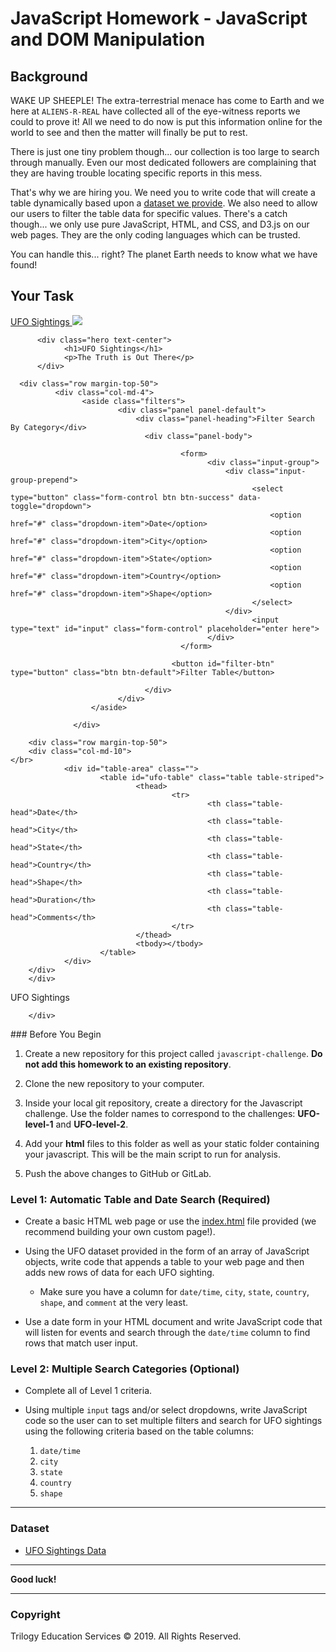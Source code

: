 # JavaScript Homework - JavaScript and DOM Manipulation

## Background

WAKE UP SHEEPLE! The extra-terrestrial menace has come to Earth and we here at `ALIENS-R-REAL` have collected all of the eye-witness reports we could to prove it! All we need to do now is put this information online for the world to see and then the matter will finally be put to rest.

There is just one tiny problem though... our collection is too large to search through manually. Even our most dedicated followers are complaining that they are having trouble locating specific reports in this mess.

That's why we are hiring you. We need you to write code that will create a table dynamically based upon a [dataset we provide](StarterCode/static/js/data.js). We also need to allow our users to filter the table data for specific values. There's a catch though... we only use pure JavaScript, HTML, and CSS, and D3.js on our web pages. They are the only coding languages which can be trusted.

You can handle this... right? The planet Earth needs to know what we have found!

## Your Task
<!DOCTYPE html>
<html>

<head>
  <meta charset="utf-8">
  <title>UFO Finder</title>
  <meta name="viewport" content="width=device-width, initial-scale=1">
  <link rel="stylesheet" href="https://maxcdn.bootstrapcdn.com/bootswatch/3.3.7/superhero/bootstrap.min.css">
  <link href="https://fonts.googleapis.com/css?family=Ubuntu" rel="stylesheet">
  <link rel="stylesheet" href="static/css/style.css">
  <script src="https://cdnjs.cloudflare.com/ajax/libs/popper.js/1.14.7/umd/popper.min.js"></script>
  <script src="https://maxcdn.bootstrapcdn.com/bootstrap/4.3.1/js/bootstrap.min.js"></script>
</head>

<body>



<div class="wrapper">
          <nav class="navbar navbar-default">
                <div class="container-fluid">
                      <div class="navbar-header">
                          <a class="navbar-brand" href="index.html">UFO Sightings
                              <img class="nav-ufo" src="static/images/ufo.svg">
                          </a>
                      </div>
                </div>
          </nav>

          <div class="hero text-center">
                <h1>UFO Sightings</h1>
                <p>The Truth is Out There</p>
          </div>

  <div class="container">

      <div class="row margin-top-50">
              <div class="col-md-4">
                    <aside class="filters">
                            <div class="panel panel-default">
                                <div class="panel-heading">Filter Search By Category</div>
                                  <div class="panel-body">

                                          <form>
                                                <div class="input-group">
                                                    <div class="input-group-prepend">
                                                          <select type="button" class="form-control btn btn-success" data-toggle="dropdown">
                                                              <option href="#" class="dropdown-item">Date</option>
                                                              <option href="#" class="dropdown-item">City</option>
                                                              <option href="#" class="dropdown-item">State</option>
                                                              <option href="#" class="dropdown-item">Country</option>
                                                              <option href="#" class="dropdown-item">Shape</option>
                                                          </select>
                                                    </div>
                                                          <input type="text" id="input" class="form-control" placeholder="enter here">
                                                </div>
                                          </form>

                                        <button id="filter-btn" type="button" class="btn btn-default">Filter Table</button>

                                  </div>
                            </div>
                      </aside>

                  </div>

        <div class="row margin-top-50">
        <div class="col-md-10">
    </br>
                <div id="table-area" class="">
                        <table id="ufo-table" class="table table-striped">
                                <thead>
                                        <tr>
                                                <th class="table-head">Date</th>
                                                <th class="table-head">City</th>
                                                <th class="table-head">State</th>
                                                <th class="table-head">Country</th>
                                                <th class="table-head">Shape</th>
                                                <th class="table-head">Duration</th>
                                                <th class="table-head">Comments</th>
                                        </tr>
                                </thead>
                                <tbody></tbody>
                        </table>
                </div>
        </div>
        </div>

  <footer class="footer">
      <span class="bottom">UFO Sightings</span>
  </footer>

        </div>
</div>

  <script src="https://cdnjs.cloudflare.com/ajax/libs/d3/4.11.0/d3.js"></script>
  <script src="static/js/data.js"></script>
  <script src="static/js/app.js"></script>

</body>

</html>
### Before You Begin

1. Create a new repository for this project called `javascript-challenge`. **Do not add this homework to an existing repository**.

2. Clone the new repository to your computer.

3. Inside your local git repository, create a directory for the Javascript challenge. Use the folder names to correspond to the challenges: **UFO-level-1** and **UFO-level-2**.

4. Add your **html** files to this folder as well as your static folder containing your javascript. This will be the main script to run for analysis.

5. Push the above changes to GitHub or GitLab.

### Level 1: Automatic Table and Date Search (Required)

* Create a basic HTML web page or use the [index.html](StarterCode/index.html) file provided (we recommend building your own custom page!).

* Using the UFO dataset provided in the form of an array of JavaScript objects, write code that appends a table to your web page and then adds new rows of data for each UFO sighting.

  * Make sure you have a column for `date/time`, `city`, `state`, `country`, `shape`, and `comment` at the very least.

* Use a date form in your HTML document and write JavaScript code that will listen for events and search through the `date/time` column to find rows that match user input.

### Level 2: Multiple Search Categories (Optional)

* Complete all of Level 1 criteria.

* Using multiple `input` tags and/or select dropdowns, write JavaScript code so the user can to set multiple filters and search for UFO sightings using the following criteria based on the table columns:

  1. `date/time`
  2. `city`
  3. `state`
  4. `country`
  5. `shape`

- - -

### Dataset

* [UFO Sightings Data](StarterCode/static/js/data.js)

- - -

**Good luck!**

- - -

### Copyright

Trilogy Education Services © 2019. All Rights Reserved.
